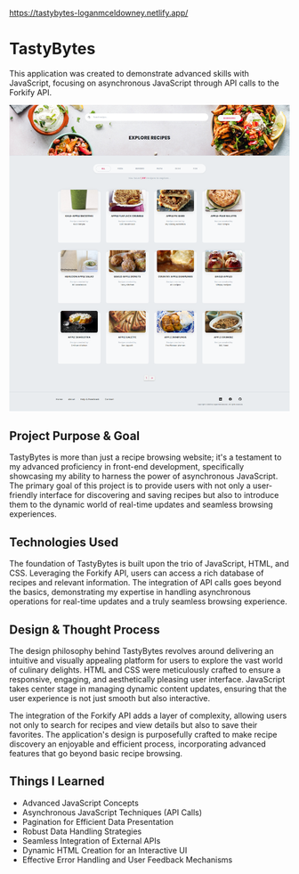 https://tastybytes-loganmceldowney.netlify.app/
# **TastyBytes**
This application was created to demonstrate advanced skills with JavaScript, focusing on asynchronous JavaScript through API calls to the Forkify API.

![alt text](https://github.com/loganmceldowney/TastyBytes/blob/master/tastybytes-fullimage.png)

## **Project Purpose & Goal**
TastyBytes is more than just a recipe browsing website; it's a testament to my advanced proficiency in front-end development, specifically showcasing my ability to harness the power of asynchronous JavaScript. The primary goal of this project is to provide users with not only a user-friendly interface for discovering and saving recipes but also to introduce them to the dynamic world of real-time updates and seamless browsing experiences.

## **Technologies Used**
The foundation of TastyBytes is built upon the trio of JavaScript, HTML, and CSS. Leveraging the Forkify API, users can access a rich database of recipes and relevant information. The integration of API calls goes beyond the basics, demonstrating my expertise in handling asynchronous operations for real-time updates and a truly seamless browsing experience.

## **Design & Thought Process**
The design philosophy behind TastyBytes revolves around delivering an intuitive and visually appealing platform for users to explore the vast world of culinary delights. HTML and CSS were meticulously crafted to ensure a responsive, engaging, and aesthetically pleasing user interface. JavaScript takes center stage in managing dynamic content updates, ensuring that the user experience is not just smooth but also interactive.

The integration of the Forkify API adds a layer of complexity, allowing users not only to search for recipes and view details but also to save their favorites. The application's design is purposefully crafted to make recipe discovery an enjoyable and efficient process, incorporating advanced features that go beyond basic recipe browsing.


## **Things I Learned**
* Advanced JavaScript Concepts
* Asynchronous JavaScript Techniques (API Calls)
* Pagination for Efficient Data Presentation
* Robust Data Handling Strategies
* Seamless Integration of External APIs
* Dynamic HTML Creation for an Interactive UI
* Effective Error Handling and User Feedback Mechanisms
